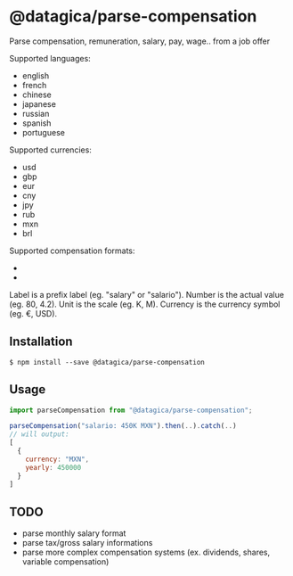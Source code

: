 # @datagica/parse-compensation

Parse compensation, remuneration, salary, pay, wage.. from a job offer

Supported languages:

* english
* french
* chinese
* japanese
* russian
* spanish
* portuguese

Supported currencies:

* usd
* gbp
* eur
* cny
* jpy
* rub
* mxn
* brl

Supported compensation formats:

* <label> <number> <unit> <currency>
* <label> <currency> <number> <unit>


Label is a prefix label (eg. "salary" or "salario").
Number is the actual value (eg. 80, 4.2). Unit is the scale (eg. K, M).
Currency is the currency symbol (eg. €, USD).

## Installation

    $ npm install --save @datagica/parse-compensation

## Usage

```javascript
import parseCompensation from "@datagica/parse-compensation";

parseCompensation("salario: 450K MXN").then(..).catch(..)
// will output:
[
  {
    currency: "MXN",
    yearly: 450000
  }
]
```

## TODO

- parse monthly salary format
- parse tax/gross salary informations
- parse more complex compensation systems (ex. dividends, shares, variable compensation)
